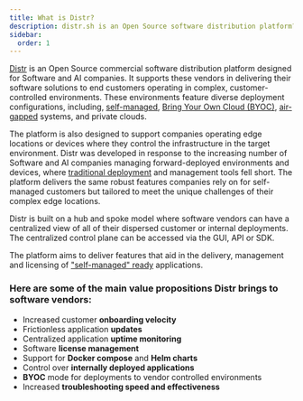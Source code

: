 ```yaml
---
title: What is Distr?
description: distr.sh is an Open Source software distribution platform?
sidebar:
  order: 1
---
```


[Distr](https://distr.sh/) is an Open Source commercial software distribution platform designed for Software and AI companies. It supports these vendors in delivering their software solutions to end customers operating in complex, customer-controlled environments. These environments feature diverse deployment configurations, including, [self-managed](https://glasskube.dev/glossary/self-managed-software/), [Bring Your Own Cloud (BYOC)](https://glasskube.dev/glossary/byoc-definition/), [air-gapped](https://glasskube.dev/glossary/air-gapped-meaning/) systems, and private clouds.

The platform is also designed to support companies operating edge locations or devices where they control the infrastructure in the target environment. Distr was developed in response to the increasing number of Software and AI companies managing forward-deployed environments and devices, where [traditional deployment](https://glasskube.dev/blog/on-premises-vs-cloud-vs-byoc/) and management tools fell short. The platform delivers the same robust features companies rely on for self-managed customers but tailored to meet the unique challenges of their complex edge locations.

Distr is built on a hub and spoke model where software vendors can have a centralized view of all of their dispersed customer or internal deployments. The centralized control plane can be accessed via the GUI, API or SDK.

The platform aims to deliver features that aid in the delivery, management and licensing of ["self-managed" ready](https://glasskube.dev/white-paper/building-blocks/) applications.

### Here are some of the main value propositions Distr brings to software vendors:

- Increased customer **onboarding velocity**
- Frictionless application **updates**
- Centralized application **uptime monitoring**
- Software **license management**
- Support for **Docker compose** and **Helm charts**
- Control over **internally deployed applications**
- **BYOC** mode for deployments to vendor controlled environments
- Increased **troubleshooting speed and effectiveness**
